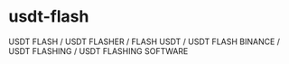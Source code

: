 # usdt-flash
USDT FLASH / USDT FLASHER / FLASH USDT / USDT FLASH BINANCE / USDT FLASHING / USDT FLASHING SOFTWARE

